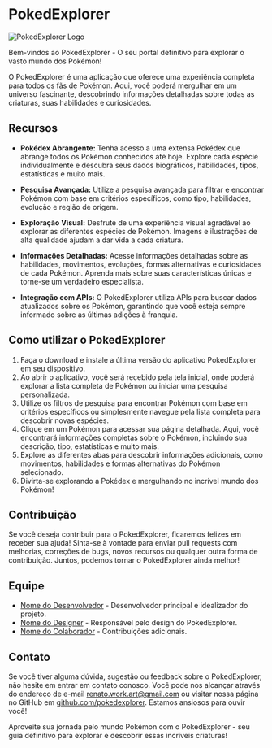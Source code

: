 # PokedExplorer

![PokedExplorer Logo](https://example.com/pokedexplorer-logo.png)

Bem-vindos ao PokedExplorer - O seu portal definitivo para explorar o vasto mundo dos Pokémon!

O PokedExplorer é uma aplicação que oferece uma experiência completa para todos os fãs de Pokémon. Aqui, você poderá mergulhar em um universo fascinante, descobrindo informações detalhadas sobre todas as criaturas, suas habilidades e curiosidades.

## Recursos

- **Pokédex Abrangente:** Tenha acesso a uma extensa Pokédex que abrange todos os Pokémon conhecidos até hoje. Explore cada espécie individualmente e descubra seus dados biográficos, habilidades, tipos, estatísticas e muito mais.

- **Pesquisa Avançada:** Utilize a pesquisa avançada para filtrar e encontrar Pokémon com base em critérios específicos, como tipo, habilidades, evolução e região de origem.

- **Exploração Visual:** Desfrute de uma experiência visual agradável ao explorar as diferentes espécies de Pokémon. Imagens e ilustrações de alta qualidade ajudam a dar vida a cada criatura.

- **Informações Detalhadas:** Acesse informações detalhadas sobre as habilidades, movimentos, evoluções, formas alternativas e curiosidades de cada Pokémon. Aprenda mais sobre suas características únicas e torne-se um verdadeiro especialista.

- **Integração com APIs:** O PokedExplorer utiliza APIs para buscar dados atualizados sobre os Pokémon, garantindo que você esteja sempre informado sobre as últimas adições à franquia.

## Como utilizar o PokedExplorer

1. Faça o download e instale a última versão do aplicativo PokedExplorer em seu dispositivo.
2. Ao abrir o aplicativo, você será recebido pela tela inicial, onde poderá explorar a lista completa de Pokémon ou iniciar uma pesquisa personalizada.
3. Utilize os filtros de pesquisa para encontrar Pokémon com base em critérios específicos ou simplesmente navegue pela lista completa para descobrir novas espécies.
4. Clique em um Pokémon para acessar sua página detalhada. Aqui, você encontrará informações completas sobre o Pokémon, incluindo sua descrição, tipo, estatísticas e muito mais.
5. Explore as diferentes abas para descobrir informações adicionais, como movimentos, habilidades e formas alternativas do Pokémon selecionado.
6. Divirta-se explorando a Pokédex e mergulhando no incrível mundo dos Pokémon!

## Contribuição

Se você deseja contribuir para o PokedExplorer, ficaremos felizes em receber sua ajuda! Sinta-se à vontade para enviar pull requests com melhorias, correções de bugs, novos recursos ou qualquer outra forma de contribuição. Juntos, podemos tornar o PokedExplorer ainda melhor!

## Equipe

- [Nome do Desenvolvedor](https://github.com/renatogsantos) - Desenvolvedor principal e idealizador do projeto.
- [Nome do Designer](https://dribbble.com/renatogsantos) - Responsável pelo design do PokedExplorer.
- [Nome do Colaborador](https://github.com/renatogsantos) - Contribuições adicionais.

## Contato

Se você tiver alguma dúvida, sugestão ou feedback sobre o PokedExplorer, não hesite em entrar em contato conosco. Você pode nos alcançar através do endereço de e-mail [renato.work.art@gmail.com](mailto:renato.work.art@gmail.com) ou visitar nossa página no GitHub em [github.com/pokedexplorer](https://github.com/pokedexplorer). Estamos ansiosos para ouvir você!

Aproveite sua jornada pelo mundo Pokémon com o PokedExplorer - seu guia definitivo para explorar e descobrir essas incríveis criaturas!
